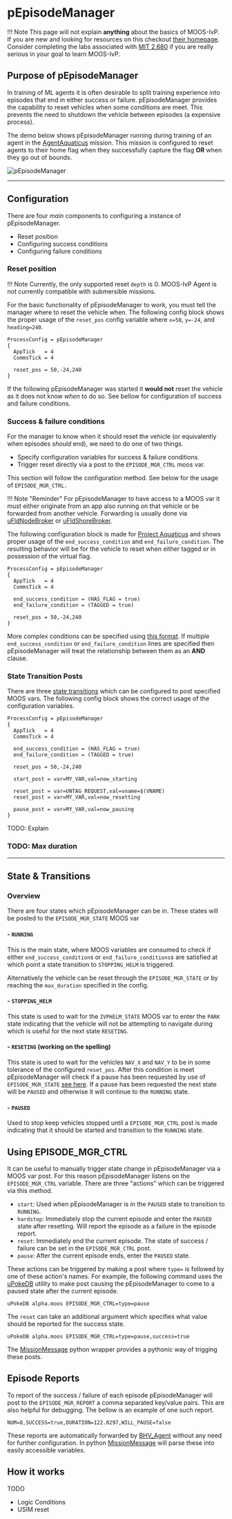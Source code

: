 # pEpisodeManager

!!! Note
    This page will not explain **anything** about the basics of MOOS-IvP. If you are new and looking for resources on this checkout [their homepage](https://oceanai.mit.edu/moos-ivp/pmwiki/pmwiki.php). Consider completing the labs associated with [MIT 2.680](https://oceanai.mit.edu/2.680/pmwiki/pmwiki.php) if you are really serious in your goal to learn MOOS-IvP.

## Purpose of pEpisodeManager

In training of ML agents it is often desirable to split training experience into episodes that end in either success or failure. pEpisodeManager provides the capability to reset vehicles when some conditions are meet. This prevents the need to shutdown the vehicle between episodes (a expensive process).

The demo below shows pEpisodeManager running during training of an agent in the [AgentAquaticus](https://github.com/CarterFendley/moos-ivp-agent/tree/main/missions/AgentAquaticus) mission. This mission is configured to reset agents to their home flag when they successfully capture the flag **OR** when they go out of bounds.

![pEpisodeManager](../assets/QTableDemo.gif)

---

## Configuration

There are four *main* components to configuring a instance of pEpisodeManager.

- Reset position
- Configuring success conditions
- Configuring failure conditions

### Reset position

!!! Note
    Currently, the only supported reset `depth` is 0. MOOS-IvP Agent is not currently compatible with submersible missions.

For the basic functionality of pEpisodeManager to work, you must tell the manager where to reset the vehicle when. The following config block shows the proper usage of the `reset_pos` config variable where `x=50`, `y=-24`, and `heading=240`.

```
ProcessConfig = pEpisodeManager
{
  AppTick   = 4
  CommsTick = 4

  reset_pos = 50,-24,240
}
```

If the following pEpisodeManager was started it **would not** reset the vehicle as it does not know *when* to do so. See bellow for configuration of success and failure conditions.

### Success & failure conditions

For the manager to know when it should reset the vehicle (or equivalently when episodes *should* end), we need to do one of two things.

- Specify configuration variables for success & failure conditions.
- Trigger reset directly via a post to the `EPISODE_MGR_CTRL` moos var.

This section will follow the configuration method. See below for the usage of `EPISODE_MGR_CTRL.`

!!! Note "Reminder"
    For pEpisodeManager to have access to a MOOS var it must either originate from an app also running on that vehicle or be forwarded from another vehicle. Forwarding is usually done via [uFldNodeBroker](https://oceanai.mit.edu/ivpman/pmwiki/pmwiki.php?n=IvPTools.UFldNodeBroker) or [uFldShoreBroker](https://oceanai.mit.edu/ivpman/pmwiki/pmwiki.php?n=IvPTools.UFldShoreBroker).

The following configuration block is made for [Project Aquaticus](https://oceanai.mit.edu/aquaticus/pmwiki/pmwiki.php?n=Main.HomePage) and shows proper usage of the `end_success_condition` and `end_failure_condition`. The resulting behavior will be for the vehicle to reset when either tagged or in possession of the virtual flag.

```
ProcessConfig = pEpisodeManager
{
  AppTick   = 4
  CommsTick = 4

  end_success_condition = (HAS_FLAG = true)
  end_failure_condition = (TAGGED = true)

  reset_pos = 50,-24,240
}
```

More complex conditions can be specified using [this format](https://github.com/moos-ivp/svn-mirror/blob/master/ivp/src/lib_logic/manpage.txt). If multiple `end_success_condition` or `end_failure_condition` lines are specified then pEpisodeManager will treat the relationship between them as an **AND** clause.

### State Transition Posts

There are three [state transitions](episode_manager.md#state-transitions) which can be configured to post specified MOOS vars. The following config block shows the correct usage of the configuration variables. 

```
ProcessConfig = pEpisodeManager
{
  AppTick   = 4
  CommsTick = 4

  end_success_condition = (HAS_FLAG = true)
  end_failure_condition = (TAGGED = true)

  reset_pos = 50,-24,240

  start_post = var=MY_VAR,val=now_starting

  reset_post = var=UNTAG_REQUEST,val=vname=$(VNAME)
  reset_post = var=MY_VAR,val=now_resetting

  pause_post = var=MY_VAR,val=now_pausing
}
```

TODO: Explain

### TODO: Max duration

---

## State & Transitions

### Overview

There are four states which pEpisodeManager can be in. These states will be posted to the `EPISODE_MGR_STATE` MOOS var 

#### - `RUNNING`

This is the main state, where MOOS variables are consumed to check if either `end_success_condition`s or `end_failure_conditions`s are satisfied at which point a state transition to `STOPPING_HELM` is triggered. 

Alternatively the vehicle can be reset through the `EPISODE_MGR_STATE` or by reaching the `max_duration` specified in the config. 

#### - `STOPPING_HELM`

This state is used to wait for the `IVPHELM_STATE` MOOS var to enter the `PARK` state indicating that the vehicle will not be attempting to navigate during which is useful for the next state `RESETING`.

#### - `RESETING` (working on the spelling)

This state is used to wait for the vehicles `NAV_X` and `NAV_Y` to be in some tolerance of the configured `reset_pos`. After this condition is meet pEpisodeManager will check if a pause has been requested by use of `EPISODE_MGR_STATE` [see here](episode_manager.md#using-episode_mgr_ctrl). If a pause has been requested the next state will be `PAUSED` and otherwise it will continue to the `RUNNING` state.

#### - `PAUSED`

Used to stop keep vehicles stopped until a `EPISODE_MGR_CTRL` post is made indicating that it should be started and transition to the `RUNNING` state.


## Using EPISODE_MGR_CTRL

It can be useful to manually trigger state change in pEpisodeManager via a MOOS var post. For this reason pEpisodeManager listens on the `EPISODE_MGR_CTRL` variable. There are three  "actions" which can be triggered via this method.

- `start`: Used when pEpisodeManager is in the `PAUSED` state to transition to `RUNNING`.
- `hardstop`: Immediately stop the current episode and enter the `PAUSED` state after resetting. Will report the episode as a failure in the episode report.
- `reset`: Immediately end the current episode. The state of success / failure can be set in the `EPISODE_MGR_CTRL` post.
- `pause`: After the current episode ends, enter the `PAUSED` state.

These actions can be triggered by making a post where `type=` is followed by one of these action's names. For example, the following command uses the [uPokeDB](https://oceanai.mit.edu/ivpman/pmwiki/pmwiki.php?n=IvPTools.UPokeDB) utility to make post causing the pEpisodeManager to come to a paused state after the current episode.

```
uPokeDB alpha.moos EPISODE_MGR_CTRL=type=pause
```

The `reset` can take an additional argument which specifies what value should be reported for the success state.

```
uPokeDB alpha.moos EPISODE_MGR_CTRL=type=pause,success=true
```

The [MissionMessage](../python/mission_message.md) python wrapper provides a pythonic way of trigging these posts.

## Episode Reports

To report of the success / failure of each episode pEpisodeManager will post to the `EPISODE_MGR_REPORT` a comma separated key/value pairs. This are also helpful for debugging. The bellow is an example of one such report.

```
NUM=8,SUCCESS=true,DURATION=122.0297,WILL_PAUSE=false
```

These reports are automatically forwarded by [BHV_Agent](bhv_agent.md) without any need for further configuration. In python [MissionMessage](../python/mission_message.md) will parse these into easily accessible variables.

## How it works

TODO
- Logic Conditions
- USIM reset